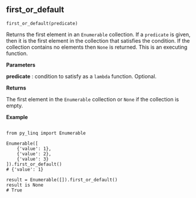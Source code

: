 ## first_or_default

`first_or_default(predicate)`

Returns the first element in an `Enumerable` collection. If a `predicate` is given, then it is the first element in the collection that satisfies the condition. If the collection contains no elements then `None` is returned. This is an executing function.

**Parameters**

__predicate__ : condition to satisfy as a `lambda` function. Optional.

**Returns**

The first element in the `Enumerable` collection or `None` if the collection is empty.

**Example**

<pre><code>
from py_linq import Enumerable

Enumerable([
    {'value': 1},
    {'value': 2},
    {'value': 3}
]).first_or_default()
# {'value': 1}

result = Enumerable([]).first_or_default()
result is None
# True
</code></pre>